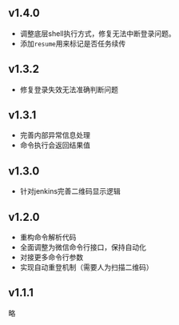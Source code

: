 
## v1.4.0

- 调整底层shell执行方式，修复无法中断登录问题。
- 添加`resume`用来标记是否任务续传

## v1.3.2

- 修复登录失效无法准确判断问题

## v1.3.1

- 完善内部异常信息处理
- 命令执行会返回结果值

## v1.3.0

- 针对jenkins完善二维码显示逻辑

## v1.2.0

- 重构命令解析代码
- 全面调整为微信命令行接口，保持自动化
- 对接更多命令行参数
- 实现自动重登机制（需要人为扫描二维码）

## v1.1.1

略
